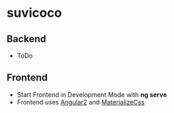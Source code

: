 # suvicoco

## Backend
- ToDo

## Frontend
- Start Frontend in Development Mode with __ng serve__
- Frontend uses [Angular2](https://angular.io/) and [MaterializeCss](http://materializecss.com/)
